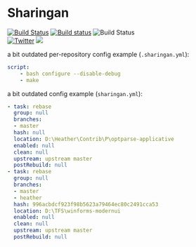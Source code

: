 Sharingan
=========

[![Build Status](https://travis-ci.org/Heather/Sharingan.png?branch=master)](https://travis-ci.org/Heather/Sharingan)
[![Build status](https://ci.appveyor.com/api/projects/status/2b84cqnvh46xxpnv?svg=true)](https://ci.appveyor.com/project/Heather/sharingan)
![Build Status](https://codeship.com/projects/6b402750-06c3-0133-231f-2aa9a23a545f/status?branch=master)
<br/>
[![Twitter][]](http://www.twitter.com/Cynede)
![](http://fc01.deviantart.net/fs70/f/2011/188/d/2/ember_mangekyou_sharingan_by_jinseiasakura-d3lcdmk.png)

a bit outdated per-repository config example (`.sharingan.yml`):
```yaml
script:
    - bash configure --disable-debug
    - make
```

a bit outdated config example (`sharingan.yml`):

```yaml
- task: rebase
  group: null
  branches:
  - master
  hash: null
  location: D:\Heather\Contrib\P\optparse-applicative
  enabled: null
  clean: null
  upstream: upstream master
  postRebuild: null
- task: rebase
  group: null
  branches:
  - master
  - heather
  hash: 996acbdcf923f98b5623a79464ec80c2491cca53
  location: D:\TFS\winforms-modernui
  enabled: null
  clean: null
  upstream: upstream master
  postRebuild: null
```

[Twitter]: http://mxtoolbox.com/Public/images/twitter-icon.png
